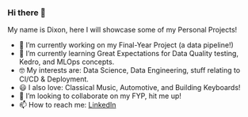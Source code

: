 ### Hi there 👋

My name is Dixon, here I will showcase some of my Personal Projects!

- 🔭 I’m currently working on my Final-Year Project (a data pipeline!)
- 🌱 I’m currently learning Great Expectations for Data Quality testing, Kedro, and MLOps concepts.
- 🤓 My interests are: Data Science, Data Engineering, stuff relating to CI/CD & Deployment.
- 😃 I also love: Classical Music, Automotive, and Building Keyboards!
- 👯 I’m looking to collaborate on my FYP, hit me up!
- 📫 How to reach me: <a href="https://www.linkedin.com/in/dixon2678/">LinkedIn</a>


